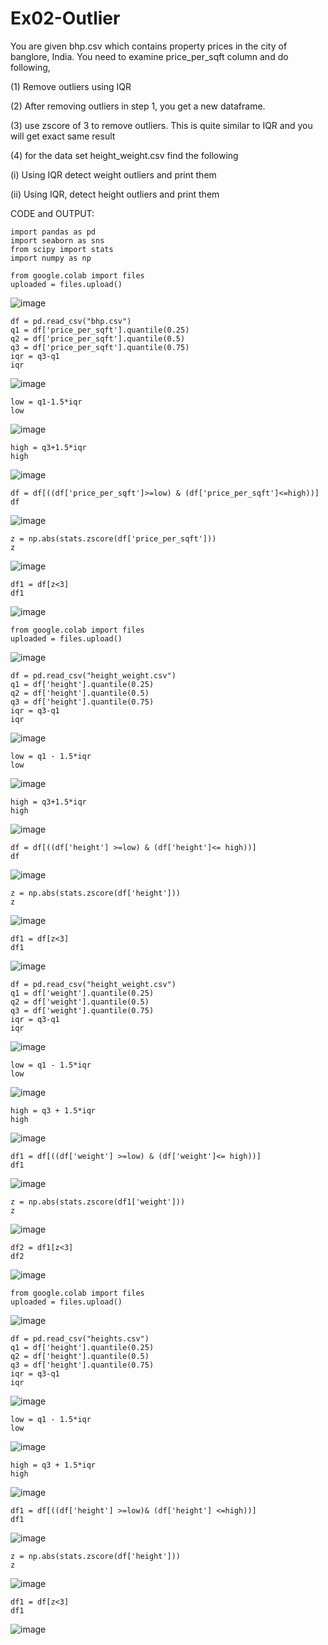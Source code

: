 # Ex02-Outlier
You are given bhp.csv which contains property prices in the city of banglore, India. You need to examine price_per_sqft column and do following,

(1) Remove outliers using IQR

(2) After removing outliers in step 1, you get a new dataframe.

(3) use zscore of 3 to remove outliers. This is quite similar to IQR and you will get exact same result

(4) for the data set height_weight.csv find the following

(i) Using IQR detect weight outliers and print them

(ii) Using IQR, detect height outliers and print them

CODE and OUTPUT:
```
import pandas as pd
import seaborn as sns
from scipy import stats
import numpy as np
```
```
from google.colab import files
uploaded = files.upload()
```
![image](https://github.com/madhi43/ODD2023---Datascience---Ex-02/assets/103943383/08493d40-76a2-40de-9890-6b75e159ec1f)
```
df = pd.read_csv("bhp.csv")
q1 = df['price_per_sqft'].quantile(0.25)
q2 = df['price_per_sqft'].quantile(0.5)
q3 = df['price_per_sqft'].quantile(0.75)
iqr = q3-q1
iqr
```
![image](https://github.com/madhi43/ODD2023---Datascience---Ex-02/assets/103943383/9ce6fcf4-506e-413b-9134-88436850657d)
```
low = q1-1.5*iqr
low
```
![image](https://github.com/madhi43/ODD2023---Datascience---Ex-02/assets/103943383/3accfff8-0352-40d9-8576-e6da12884288)
```
high = q3+1.5*iqr
high
```
![image](https://github.com/madhi43/ODD2023---Datascience---Ex-02/assets/103943383/ddb7c485-9faf-447a-9b37-7e97bd982844)

```
df = df[((df['price_per_sqft']>=low) & (df['price_per_sqft']<=high))]
df
```


![image](https://github.com/madhi43/ODD2023---Datascience---Ex-02/assets/103943383/4d513b1e-7ba5-43b5-937b-bee5813e0fff)

```
z = np.abs(stats.zscore(df['price_per_sqft']))
z
```

![image](https://github.com/madhi43/ODD2023---Datascience---Ex-02/assets/103943383/01b4c79a-1270-4839-b64c-f940f86b8a54)

```
df1 = df[z<3]
df1
```

![image](https://github.com/madhi43/ODD2023---Datascience---Ex-02/assets/103943383/3a80a513-ddd0-4d70-a539-3b6430f6ac69)

```
from google.colab import files
uploaded = files.upload()
```

![image](https://github.com/madhi43/ODD2023---Datascience---Ex-02/assets/103943383/1aec4bee-49b1-433b-b707-fed7e991836d)

```
df = pd.read_csv("height_weight.csv")
q1 = df['height'].quantile(0.25)
q2 = df['height'].quantile(0.5)
q3 = df['height'].quantile(0.75)
iqr = q3-q1
iqr
```

![image](https://github.com/madhi43/ODD2023---Datascience---Ex-02/assets/103943383/efd3990e-6e3c-4339-9812-09c9d75a3999)

```
low = q1 - 1.5*iqr
low
```

![image](https://github.com/madhi43/ODD2023---Datascience---Ex-02/assets/103943383/8380a1d2-34f1-4fad-89ba-9785b640f8e6)

```
high = q3+1.5*iqr
high
```

![image](https://github.com/madhi43/ODD2023---Datascience---Ex-02/assets/103943383/27340fa8-c185-4ab4-97f0-f45b9900eaec)

```
df = df[((df['height'] >=low) & (df['height']<= high))]
df
```

![image](https://github.com/madhi43/ODD2023---Datascience---Ex-02/assets/103943383/7fdf83ca-689e-48e3-915b-74eb24f1b807)

```
z = np.abs(stats.zscore(df['height']))
z
```


![image](https://github.com/madhi43/ODD2023---Datascience---Ex-02/assets/103943383/d76dcbd0-92e2-4cd6-a0a6-8e968de2a26b)

```
df1 = df[z<3]
df1
```

![image](https://github.com/madhi43/ODD2023---Datascience---Ex-02/assets/103943383/c4ce43d3-f476-4200-a03a-cd06c9e05935)

```
df = pd.read_csv("height_weight.csv")
q1 = df['weight'].quantile(0.25)
q2 = df['weight'].quantile(0.5)
q3 = df['weight'].quantile(0.75)
iqr = q3-q1
iqr
```

![image](https://github.com/madhi43/ODD2023---Datascience---Ex-02/assets/103943383/fda5d620-7def-44b9-a134-de03cdce2451)

```
low = q1 - 1.5*iqr
low
```

![image](https://github.com/madhi43/ODD2023---Datascience---Ex-02/assets/103943383/c3acd65b-f2e2-4a8f-b879-9e0a1c87651a)

```
high = q3 + 1.5*iqr
high
```


![image](https://github.com/madhi43/ODD2023---Datascience---Ex-02/assets/103943383/68bf17ea-1383-4dfe-8a7e-dccd1141dcad)

```
df1 = df[((df['weight'] >=low) & (df['weight']<= high))]
df1
```

![image](https://github.com/madhi43/ODD2023---Datascience---Ex-02/assets/103943383/056046bc-7362-489c-867e-67b51059f1d5)

```
z = np.abs(stats.zscore(df1['weight']))
z
```

![image](https://github.com/madhi43/ODD2023---Datascience---Ex-02/assets/103943383/42e1ea6b-c548-4580-939d-c84d3be22051)

```
df2 = df1[z<3]
df2
```

![image](https://github.com/madhi43/ODD2023---Datascience---Ex-02/assets/103943383/b257591f-98c9-42c8-bf84-767ea3986e22)

```
from google.colab import files
uploaded = files.upload()
```

![image](https://github.com/madhi43/ODD2023---Datascience---Ex-02/assets/103943383/36cc32f1-d5e2-4e01-b34d-46914f25cd88)

```
df = pd.read_csv("heights.csv")
q1 = df['height'].quantile(0.25)
q2 = df['height'].quantile(0.5)
q3 = df['height'].quantile(0.75)
iqr = q3-q1
iqr
```
![image](https://github.com/madhi43/ODD2023---Datascience---Ex-02/assets/103943383/487fe257-a52a-4b55-ba0e-0ebb254b29d7)

```
low = q1 - 1.5*iqr
low
```

![image](https://github.com/madhi43/ODD2023---Datascience---Ex-02/assets/103943383/443c981e-c233-49ab-a069-3081173db537)



```
high = q3 + 1.5*iqr
high
```

![image](https://github.com/madhi43/ODD2023---Datascience---Ex-02/assets/103943383/6ee353b3-9529-45c2-ac6a-a6dee0c1bbea)



```
df1 = df[((df['height'] >=low)& (df['height'] <=high))]
df1
```
![image](https://github.com/madhi43/ODD2023---Datascience---Ex-02/assets/103943383/5052ea9a-24ee-4ae9-8916-5d84dae20f27)


```
z = np.abs(stats.zscore(df['height']))
z
```
![image](https://github.com/madhi43/ODD2023---Datascience---Ex-02/assets/103943383/0f26df67-1358-411b-9625-4df4b5cc7939)


```
df1 = df[z<3]
df1
```

![image](https://github.com/madhi43/ODD2023---Datascience---Ex-02/assets/103943383/2a8a4804-ae04-465f-8985-1a25cf5503ab)



